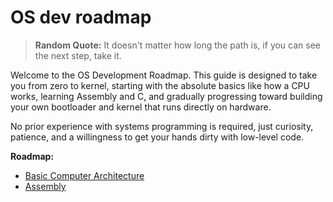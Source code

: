 # OS dev roadmap
> **Random Quote:** It doesn't matter how long the path is, if you can see the next step, take it.

Welcome to the OS Development Roadmap. This guide is designed to take you from zero to kernel, starting with the absolute basics like how a CPU works, learning Assembly and C, and gradually progressing toward building your own bootloader and kernel that runs directly on hardware.

No prior experience with systems programming is required, just curiosity, patience, and a willingness to get your hands dirty with low-level code.

**Roadmap:**
+ [Basic Computer Architecture](./01_computer_architecture.md)
+ [Assembly](./02_assembly.md)

